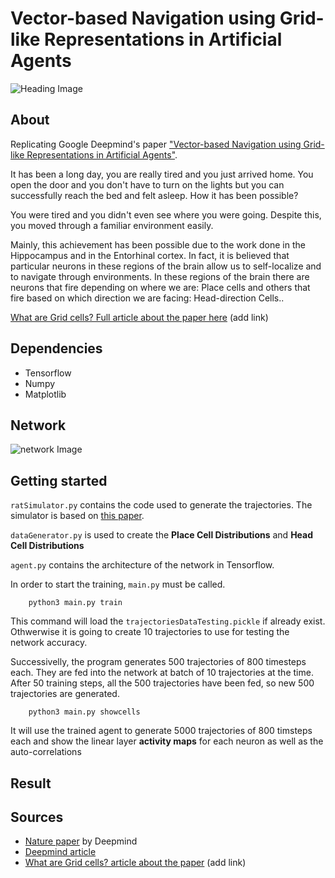 # Vector-based Navigation using Grid-like Representations in Artificial Agents

![Heading Image](http://demiledge.com/structureFiles/Images/VBN0.jpg)

## About
Replicating Google Deepmind's paper ["Vector-based Navigation using Grid-like Representations in Artificial Agents"](https://deepmind.com/blog/grid-cells/).

It has been a long day, you are really tired and you just arrived home. You open the door and you don't have to turn on the lights but you can successfully reach the bed and felt asleep. 
How it has been possible?

You were tired and you didn't even see where you were going. Despite this, you moved through a familiar environment easily. 

Mainly, this achievement has been possible due to the work done in the Hippocampus and in the Entorhinal cortex. In fact, it is believed that particular neurons in these regions of the brain allow us to self-localize and to navigate through environments. In these regions of the brain there are neurons that fire depending on where we are: Place cells and others that fire based on which direction we are facing: Head-direction Cells..

[What are Grid cells?  Full article about the paper here]() (add link)

## Dependencies
* Tensorflow
* Numpy
* Matplotlib

## Network
![network Image](http://demiledge.com/structureFiles/Images/VBN5.jpg)

## Getting started
`ratSimulator.py` contains the code used to generate the trajectories. The simulator is based on [this paper](https://journals.plos.org/ploscompbiol/article/file?id=10.1371/journal.pcbi.1002553&type=printable).

`dataGenerator.py` is used to create the **Place Cell Distributions** and **Head Cell Distributions**

`agent.py` contains the architecture of the network in Tensorflow.

In order to start the training, `main.py` must be called.


```
	python3 main.py train
```

This command will load the `trajectoriesDataTesting.pickle` if already exist. Othwerwise it is going to create 10 trajectories to use for testing the network accuracy. 

Successivelly, the program generates 500 trajectories of 800 timesteps each. They are fed into the network at batch of 10 trajectories at the time. After 50 training steps, all the 500 trajectories have been fed, so new 500 trajectories are generated.

```
	python3 main.py showcells
```

It will use the trained agent to generate 5000 trajectories of 800 timsteps each and show the linear layer **activity maps** for each neuron as well as the auto-correlations

## Result


## Sources
* [Nature paper](https://www.nature.com/articles/s41586-018-0102-6) by Deepmind
* [Deepmind article](https://deepmind.com/blog/grid-cells/)
* [What are Grid cells? article about the paper]() (add link)
